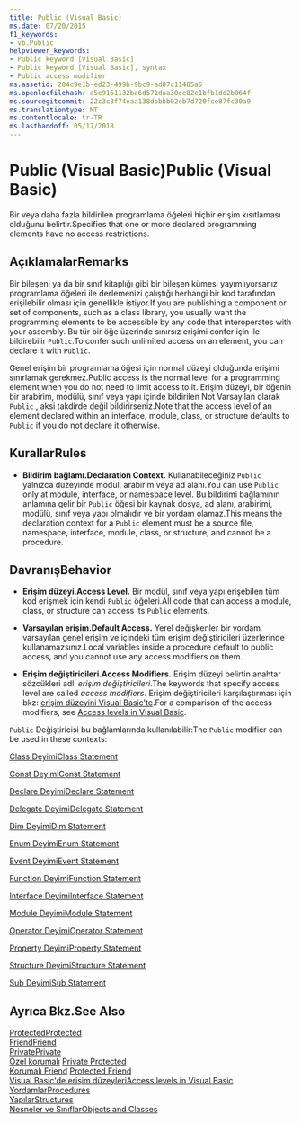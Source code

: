 ```yaml
---
title: Public (Visual Basic)
ms.date: 07/20/2015
f1_keywords:
- vb.Public
helpviewer_keywords:
- Public keyword [Visual Basic]
- Public keyword [Visual Basic], syntax
- Public access modifier
ms.assetid: 284c9e1b-ed23-499b-9bc9-ad87c11485a5
ms.openlocfilehash: a5e9161132ba6d571daa30ce82e1bfb1dd2b064f
ms.sourcegitcommit: 22c3c8f74eaa138dbbbb02eb7d720fce87fc30a9
ms.translationtype: MT
ms.contentlocale: tr-TR
ms.lasthandoff: 05/17/2018
---
```

# <a name="public-visual-basic"></a><span data-ttu-id="b0d06-102">Public (Visual Basic)</span><span class="sxs-lookup"><span data-stu-id="b0d06-102">Public (Visual Basic)</span></span>
<span data-ttu-id="b0d06-103">Bir veya daha fazla bildirilen programlama öğeleri hiçbir erişim kısıtlaması olduğunu belirtir.</span><span class="sxs-lookup"><span data-stu-id="b0d06-103">Specifies that one or more declared programming elements have no access restrictions.</span></span>  
  
## <a name="remarks"></a><span data-ttu-id="b0d06-104">Açıklamalar</span><span class="sxs-lookup"><span data-stu-id="b0d06-104">Remarks</span></span>  
 <span data-ttu-id="b0d06-105">Bir bileşeni ya da bir sınıf kitaplığı gibi bir bileşen kümesi yayımlıyorsanız programlama öğeleri ile derlemenizi çalıştığı herhangi bir kod tarafından erişilebilir olması için genellikle istiyor.</span><span class="sxs-lookup"><span data-stu-id="b0d06-105">If you are publishing a component or set of components, such as a class library, you usually want the programming elements to be accessible by any code that interoperates with your assembly.</span></span> <span data-ttu-id="b0d06-106">Bu tür bir öğe üzerinde sınırsız erişimi confer için ile bildirebilir `Public`.</span><span class="sxs-lookup"><span data-stu-id="b0d06-106">To confer such unlimited access on an element, you can declare it with `Public`.</span></span>  
  
 <span data-ttu-id="b0d06-107">Genel erişim bir programlama öğesi için normal düzeyi olduğunda erişimi sınırlamak gerekmez.</span><span class="sxs-lookup"><span data-stu-id="b0d06-107">Public access is the normal level for a programming element when you do not need to limit access to it.</span></span> <span data-ttu-id="b0d06-108">Erişim düzeyi, bir öğenin bir arabirim, modülü, sınıf veya yapı içinde bildirilen Not Varsayılan olarak `Public` , aksi takdirde değil bildirirseniz.</span><span class="sxs-lookup"><span data-stu-id="b0d06-108">Note that the access level of an element declared within an interface, module, class, or structure defaults to `Public` if you do not declare it otherwise.</span></span>  
  
## <a name="rules"></a><span data-ttu-id="b0d06-109">Kurallar</span><span class="sxs-lookup"><span data-stu-id="b0d06-109">Rules</span></span>  
  
-   <span data-ttu-id="b0d06-110">**Bildirim bağlamı.**</span><span class="sxs-lookup"><span data-stu-id="b0d06-110">**Declaration Context.**</span></span> <span data-ttu-id="b0d06-111">Kullanabileceğiniz `Public` yalnızca düzeyinde modül, arabirim veya ad alanı.</span><span class="sxs-lookup"><span data-stu-id="b0d06-111">You can use `Public` only at module, interface, or namespace level.</span></span> <span data-ttu-id="b0d06-112">Bu bildirimi bağlamının anlamına gelir bir `Public` öğesi bir kaynak dosya, ad alanı, arabirimi, modülü, sınıf veya yapı olmalıdır ve bir yordam olamaz.</span><span class="sxs-lookup"><span data-stu-id="b0d06-112">This means the declaration context for a `Public` element must be a source file, namespace, interface, module, class, or structure, and cannot be a procedure.</span></span>  
  
## <a name="behavior"></a><span data-ttu-id="b0d06-113">Davranış</span><span class="sxs-lookup"><span data-stu-id="b0d06-113">Behavior</span></span>  
  
-   <span data-ttu-id="b0d06-114">**Erişim düzeyi.**</span><span class="sxs-lookup"><span data-stu-id="b0d06-114">**Access Level.**</span></span> <span data-ttu-id="b0d06-115">Bir modül, sınıf veya yapı erişebilen tüm kod erişmek için kendi `Public` öğeleri.</span><span class="sxs-lookup"><span data-stu-id="b0d06-115">All code that can access a module, class, or structure can access its `Public` elements.</span></span>  
  
-   <span data-ttu-id="b0d06-116">**Varsayılan erişim.**</span><span class="sxs-lookup"><span data-stu-id="b0d06-116">**Default Access.**</span></span> <span data-ttu-id="b0d06-117">Yerel değişkenler bir yordam varsayılan genel erişim ve içindeki tüm erişim değiştiricileri üzerlerinde kullanamazsınız.</span><span class="sxs-lookup"><span data-stu-id="b0d06-117">Local variables inside a procedure default to public access, and you cannot use any access modifiers on them.</span></span>  
  
-   <span data-ttu-id="b0d06-118">**Erişim değiştiricileri.**</span><span class="sxs-lookup"><span data-stu-id="b0d06-118">**Access Modifiers.**</span></span> <span data-ttu-id="b0d06-119">Erişim düzeyi belirtin anahtar sözcükleri adlı *erişim değiştiricileri*.</span><span class="sxs-lookup"><span data-stu-id="b0d06-119">The keywords that specify access level are called *access modifiers*.</span></span> <span data-ttu-id="b0d06-120">Erişim değiştiricileri karşılaştırması için bkz: [erişim düzeyini Visual Basic'te](../../../visual-basic/programming-guide/language-features/declared-elements/access-levels.md).</span><span class="sxs-lookup"><span data-stu-id="b0d06-120">For a comparison of the access modifiers, see [Access levels in Visual Basic](../../../visual-basic/programming-guide/language-features/declared-elements/access-levels.md).</span></span>  
  
 <span data-ttu-id="b0d06-121">`Public` Değiştiricisi bu bağlamlarında kullanılabilir:</span><span class="sxs-lookup"><span data-stu-id="b0d06-121">The `Public` modifier can be used in these contexts:</span></span>  
  
 [<span data-ttu-id="b0d06-122">Class Deyimi</span><span class="sxs-lookup"><span data-stu-id="b0d06-122">Class Statement</span></span>](../../../visual-basic/language-reference/statements/class-statement.md)  
  
 [<span data-ttu-id="b0d06-123">Const Deyimi</span><span class="sxs-lookup"><span data-stu-id="b0d06-123">Const Statement</span></span>](../../../visual-basic/language-reference/statements/const-statement.md)  
  
 [<span data-ttu-id="b0d06-124">Declare Deyimi</span><span class="sxs-lookup"><span data-stu-id="b0d06-124">Declare Statement</span></span>](../../../visual-basic/language-reference/statements/declare-statement.md)  
  
 [<span data-ttu-id="b0d06-125">Delegate Deyimi</span><span class="sxs-lookup"><span data-stu-id="b0d06-125">Delegate Statement</span></span>](../../../visual-basic/language-reference/statements/delegate-statement.md)  
  
 [<span data-ttu-id="b0d06-126">Dim Deyimi</span><span class="sxs-lookup"><span data-stu-id="b0d06-126">Dim Statement</span></span>](../../../visual-basic/language-reference/statements/dim-statement.md)  
  
 [<span data-ttu-id="b0d06-127">Enum Deyimi</span><span class="sxs-lookup"><span data-stu-id="b0d06-127">Enum Statement</span></span>](../../../visual-basic/language-reference/statements/enum-statement.md)  
  
 [<span data-ttu-id="b0d06-128">Event Deyimi</span><span class="sxs-lookup"><span data-stu-id="b0d06-128">Event Statement</span></span>](../../../visual-basic/language-reference/statements/event-statement.md)  
  
 [<span data-ttu-id="b0d06-129">Function Deyimi</span><span class="sxs-lookup"><span data-stu-id="b0d06-129">Function Statement</span></span>](../../../visual-basic/language-reference/statements/function-statement.md)  
  
 [<span data-ttu-id="b0d06-130">Interface Deyimi</span><span class="sxs-lookup"><span data-stu-id="b0d06-130">Interface Statement</span></span>](../../../visual-basic/language-reference/statements/interface-statement.md)  
  
 [<span data-ttu-id="b0d06-131">Module Deyimi</span><span class="sxs-lookup"><span data-stu-id="b0d06-131">Module Statement</span></span>](../../../visual-basic/language-reference/statements/module-statement.md)  
  
 [<span data-ttu-id="b0d06-132">Operator Deyimi</span><span class="sxs-lookup"><span data-stu-id="b0d06-132">Operator Statement</span></span>](../../../visual-basic/language-reference/statements/operator-statement.md)  
  
 [<span data-ttu-id="b0d06-133">Property Deyimi</span><span class="sxs-lookup"><span data-stu-id="b0d06-133">Property Statement</span></span>](../../../visual-basic/language-reference/statements/property-statement.md)  
  
 [<span data-ttu-id="b0d06-134">Structure Deyimi</span><span class="sxs-lookup"><span data-stu-id="b0d06-134">Structure Statement</span></span>](../../../visual-basic/language-reference/statements/structure-statement.md)  
  
 [<span data-ttu-id="b0d06-135">Sub Deyimi</span><span class="sxs-lookup"><span data-stu-id="b0d06-135">Sub Statement</span></span>](../../../visual-basic/language-reference/statements/sub-statement.md)  
  
## <a name="see-also"></a><span data-ttu-id="b0d06-136">Ayrıca Bkz.</span><span class="sxs-lookup"><span data-stu-id="b0d06-136">See Also</span></span>  
 [<span data-ttu-id="b0d06-137">Protected</span><span class="sxs-lookup"><span data-stu-id="b0d06-137">Protected</span></span>](../../../visual-basic/language-reference/modifiers/protected.md)  
 [<span data-ttu-id="b0d06-138">Friend</span><span class="sxs-lookup"><span data-stu-id="b0d06-138">Friend</span></span>](../../../visual-basic/language-reference/modifiers/friend.md)  
 [<span data-ttu-id="b0d06-139">Private</span><span class="sxs-lookup"><span data-stu-id="b0d06-139">Private</span></span>](../../../visual-basic/language-reference/modifiers/private.md)  
 <span data-ttu-id="b0d06-140">[Özel korumalı](private-protected.md) </span><span class="sxs-lookup"><span data-stu-id="b0d06-140">[Private Protected](private-protected.md) </span></span>  
 <span data-ttu-id="b0d06-141">[Korumalı Friend](protected-friend.md) </span><span class="sxs-lookup"><span data-stu-id="b0d06-141">[Protected Friend](protected-friend.md) </span></span>  
 [<span data-ttu-id="b0d06-142">Visual Basic'de erişim düzeyleri</span><span class="sxs-lookup"><span data-stu-id="b0d06-142">Access levels in Visual Basic</span></span>](../../../visual-basic/programming-guide/language-features/declared-elements/access-levels.md)  
 [<span data-ttu-id="b0d06-143">Yordamlar</span><span class="sxs-lookup"><span data-stu-id="b0d06-143">Procedures</span></span>](../../../visual-basic/programming-guide/language-features/procedures/index.md)  
 [<span data-ttu-id="b0d06-144">Yapılar</span><span class="sxs-lookup"><span data-stu-id="b0d06-144">Structures</span></span>](../../../visual-basic/programming-guide/language-features/data-types/structures.md)  
 [<span data-ttu-id="b0d06-145">Nesneler ve Sınıflar</span><span class="sxs-lookup"><span data-stu-id="b0d06-145">Objects and Classes</span></span>](../../../visual-basic/programming-guide/language-features/objects-and-classes/index.md)
